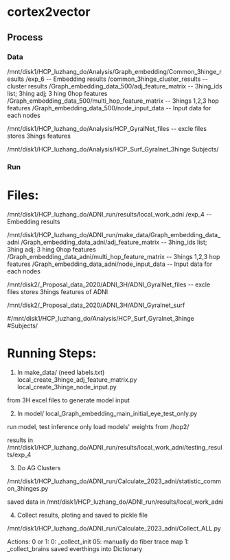 # cortex2vector

## Process

### Data
/mnt/disk1/HCP_luzhang_do/Analysis/Graph_embedding/Common_3hinge_results
/exp_6 -- Embedding results
/common_3hinge_cluster_results -- cluster results
/Graph_embedding_data_500/adj_feature_matrix -- 3hing_ids list; 3hing adj; 3 hing 0hop features
/Graph_embedding_data_500/multi_hop_feature_matrix -- 3hings 1,2,3 hop features
/Graph_embedding_data_500/node_input_data -- Input data for each nodes

/mnt/disk1/HCP_luzhang_do/Analysis/HCP_GyralNet_files
-- excle files stores 3hings features

/mnt/disk1/HCP_luzhang_do/Analysis/HCP_Surf_Gyralnet_3hinge
Subjects/



### Run

# Files:
/mnt/disk1/HCP_luzhang_do/ADNI_run/results/local_work_adni
/exp_4 -- Embedding results

/mnt/disk1/HCP_luzhang_do/ADNI_run/make_data/Graph_embedding_data_adni
/Graph_embedding_data_adni/adj_feature_matrix -- 3hing_ids list; 3hing adj; 3 hing 0hop features
/Graph_embedding_data_adni/multi_hop_feature_matrix -- 3hings 1,2,3 hop features
/Graph_embedding_data_adni/node_input_data -- Input data for each nodes

/mnt/disk2/_Proposal_data_2020/ADNI_3H/ADNI_GyralNet_files
-- excle files stores 3hings features of ADNI

/mnt/disk2/_Proposal_data_2020/ADNI_3H/ADNI_Gyralnet_surf

#/mnt/disk1/HCP_luzhang_do/Analysis/HCP_Surf_Gyralnet_3hinge
#Subjects/ 


# Running Steps:

1. In make_data/
(need labels.txt)
local_create_3hinge_adj_feature_matrix.py
local_create_3hinge_node_input.py

from 3H excel files to generate model input

2. In model/
local_Graph_embedding_main_initial_eye_test_only.py

run model, test inference only
load models' weights from /hop2/

results in /mnt/disk1/HCP_luzhang_do/ADNI_run/results/local_work_adni/testing_results/exp_4

3. Do AG Clusters

/mnt/disk1/HCP_luzhang_do/ADNI_run/Calculate_2023_adni/statistic_common_3hinges.py

saved data in /mnt/disk1/HCP_luzhang_do/ADNI_run/results/local_work_adni

4. Collect results, ploting and saved to pickle file

/mnt/disk1/HCP_luzhang_do/ADNI_run/Calculate_2023_adni/Collect_ALL.py

Actions: 0 or 1:
0: _collect_init
05: manually do fiber trace map 
1: _collect_brains saved everthings into Dictionary